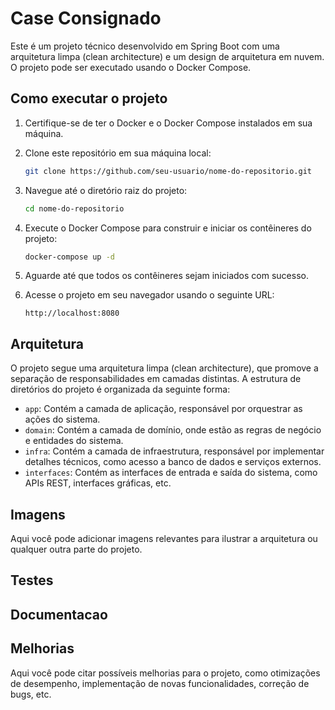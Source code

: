 # Case Consignado

Este é um projeto técnico desenvolvido em Spring Boot com uma arquitetura limpa (clean architecture) e um design de arquitetura em nuvem. O projeto pode ser executado usando o Docker Compose.

## Como executar o projeto

1. Certifique-se de ter o Docker e o Docker Compose instalados em sua máquina.

2. Clone este repositório em sua máquina local:

    ```bash
    git clone https://github.com/seu-usuario/nome-do-repositorio.git
    ```

3. Navegue até o diretório raiz do projeto:

    ```bash
    cd nome-do-repositorio
    ```

4. Execute o Docker Compose para construir e iniciar os contêineres do projeto:

    ```bash
    docker-compose up -d
    ```

5. Aguarde até que todos os contêineres sejam iniciados com sucesso.

6. Acesse o projeto em seu navegador usando o seguinte URL:

    ```
    http://localhost:8080
    ```

## Arquitetura

O projeto segue uma arquitetura limpa (clean architecture), que promove a separação de responsabilidades em camadas distintas. A estrutura de diretórios do projeto é organizada da seguinte forma:

- `app`: Contém a camada de aplicação, responsável por orquestrar as ações do sistema.
- `domain`: Contém a camada de domínio, onde estão as regras de negócio e entidades do sistema.
- `infra`: Contém a camada de infraestrutura, responsável por implementar detalhes técnicos, como acesso a banco de dados e serviços externos.
- `interfaces`: Contém as interfaces de entrada e saída do sistema, como APIs REST, interfaces gráficas, etc.

## Imagens

Aqui você pode adicionar imagens relevantes para ilustrar a arquitetura ou qualquer outra parte do projeto.

## Testes

## Documentacao



## Melhorias

Aqui você pode citar possíveis melhorias para o projeto, como otimizações de desempenho, implementação de novas funcionalidades, correção de bugs, etc.
